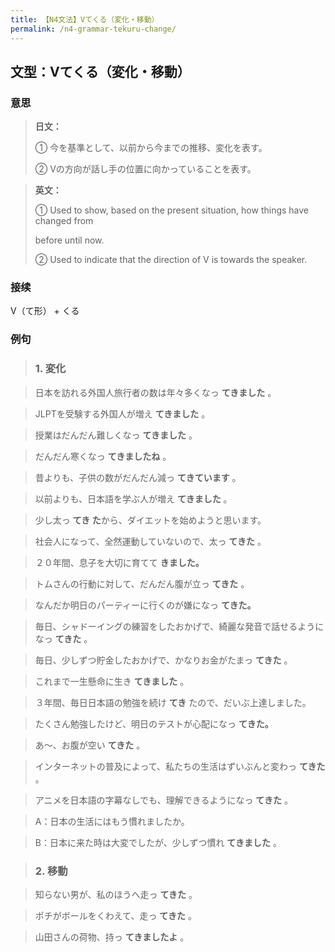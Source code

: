 ```yaml
---
title: 【N4文法】Vてくる（変化・移動）
permalink: /n4-grammar-tekuru-change/
---
```


## 文型：Vてくる（変化・移動）

### 意思

> **日文：**
> 
> ① 今を基準として、以前から今までの推移、変化を表す。
> 
> ② Vの方向が話し手の位置に向かっていることを表す。


> **英文：**
> 
> ① Used to show, based on the present situation, how things have changed from
> 
> before until now.
> 
> ② Used to indicate that the direction of V is towards the speaker.


### 接续

V（て形） + くる

### 例句

> ### 1\. 変化

> 日本を訪れる外国人旅行者の数は年々多くなっ **てきました** 。

> JLPTを受験する外国人が増え **てきました** 。

> 授業はだんだん難しくなっ **てきました** 。

> だんだん寒くなっ **てきましたね** 。

> 昔よりも、子供の数がだんだん減っ **てきています** 。

> 以前よりも、日本語を学ぶ人が増え **てきました** 。

> 少し太っ **てき た**から、ダイエットを始めようと思います。

> 社会人になって、全然運動していないので、太っ **てきた** 。

> ２０年間、息子を大切に育てて **きました。**

> トムさんの行動に対して、だんだん腹が立っ **てきた** 。

> なんだか明日のパーティーに行くのが嫌になっ **てきた。**

> 毎日、シャドーイングの練習をしたおかげで、綺麗な発音で話せるようになっ **てきた** 。

> 毎日、少しずつ貯金したおかげで、かなりお金がたまっ **てきた** 。

> これまで一生懸命に生き **てきました** 。

> ３年間、毎日日本語の勉強を続け **てき** たので、だいぶ上達しました。

> たくさん勉強したけど、明日のテストが心配になっ **てきた。**

> あ〜、お腹が空い **てきた** 。

> インターネットの普及によって、私たちの生活はずいぶんと変わっ **てきた** 。

> アニメを日本語の字幕なしでも、理解できるようになっ **てきた** 。

> A：日本の生活にはもう慣れましたか。

> B：日本に来た時は大変でしたが、少しずつ慣れ **てきました** 。

> ### 2\. 移動

> 知らない男が、私のほうへ走っ **てきた** 。

> ポチがボールをくわえて、走っ **てきた** 。

> 山田さんの荷物、持っ **てきましたよ** 。

